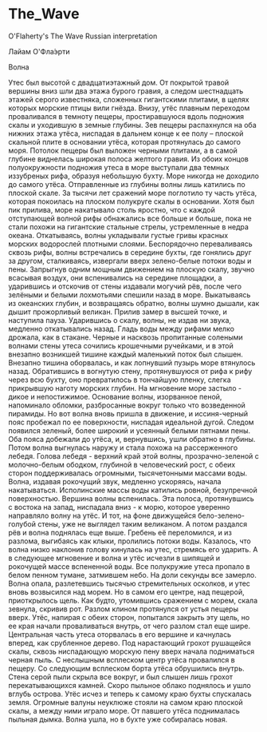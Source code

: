    # The_Wave

   O'Flaherty's The Wave Russian interpretation


   Лайам О'Фла́эрти

   Волна
    
   Утес был высотой с двадцатиэтажный дом.
   От покрытой травой вершины вниз шли два этажа бурого гравия, а следом шестнадцать этажей серого известняка, 
сложенных гигантскими плитами, в щелях которых морские птицы вили гнёзда. Внизу, утёс плавным переходом проваливался
в темноту пещеры, простиравшуюся вдоль подножия скалы и уходившую в земные глубины. Зев пещеры распахнулся на оба 
нижних этажа утёса, ниспадая в дальнем конце к ее полу – плоской скальной плите в основании утёса, которая протянулась
до самого моря. Потолок пещеры был выложен черными плитами, а в самой глубине виднелась широкая полоса желтого гравия.
   Из обоих концов полуокружности подножия утеса в море выступали два темных иззубреных рифа, образуя небольшую бухту. 
Море никогда не доходило до самого утёса. Отправленные из глубины волны лишь катились по плоской скале. За тысячи лет 
сражений море поглотило ту часть утёса, которая покоилась на плоском полукруге скалы в основании.
   Хотя был пик прилива, море накатывало столь яростно, что с каждой отступающей волной рифы обнажались все больше и 
больше, пока не стали похожи на гигантские стальные стрелы, устремленные в недра океана. Откатываясь, волны укладывали 
густые гривы красных морских водорослей плотными слоями. Беспорядочно переваливаясь сквозь рифы, волны встречались в 
середине бухты, где гонялись друг за другом, сталкиваясь, извергали вверх зелено-белые потоки воды и пены. Запрыгнув 
одним мощным движением на плоскую скалу, звучно всасывая воздух, они вспенивались на середине площадки, а ударившись 
и отскочив от стены издавали могучий рёв, после чего зелёными и белыми лохмотьями спешили назад в море. Выкатываясь 
из океанских глубин, и возвращаясь обратно, волны шумно дышали, как дышит прожорливый великан.
   Прилив замер в высшей точке, и наступила пауза. Ударившись о скалу, волны, не издав ни звука, медленно откатывались
назад. Гладь воды между рифами мелко дрожала, как в стакане. Черные и насквозь пропитанные солеными волнами стены утеса 
сочились крошечными ручейками, и в этой внезапно возникшей тишине каждый маленький поток был слышен. Внезапно тишина 
оборвалась, и как лопнувший пузырь море втянулось назад. Обратившись в вогнутую стену, протянувшуюся от рифа к рифу через
всю бухту, оно превратилось в тончайшую пленку, слегка прикрывшую наготу морских глубин.
   На мгновение море застыло - дикое и непостижимое. Основание волны, изорванное пеной, напоминало обломки, разбросанные
вокруг только что возведенной пирамиды. Но вот волна вновь пришла в движение, и иссиня-черный пояс пробежал по ее поверхности, 
ниспадая идеальной дугой. Следом появился зеленый, более широкий и усеянный белыми пятнами пены. Оба пояса добежали до утёса, 
и, вернувшись, ушли обратно в глубины. Потом волна выгнулась наружу и стала похожа на рассерженного лебедя. Голова 
лебедя - верхний край этой волны, прозрачно-зеленой с молочно-белым ободком, глубиной в человеческий рост, с обеих сторон
поддерживалась огромными, тысячетонными массами воды. 
   Волна, издавая рокочущий звук, медленно ускоряясь, начала накатываться. Исполинские массы воды катились ровной, безупречной
поверхностью. Вершина волны вспенилась. Эта полоса, протянувшись с востока на запад, ниспадала вниз - к морю, которое уверенно 
направляло волну на утёс. И тот, на фоне движущейся бело-зелено-голубой стены, уже не выглядел таким великаном. 
   А потом раздался рёв и волна поднялась еще выше. Гребень её переломился, и из разлома, выгибаясь как клыки, пролились 
потоки воды. Казалось, что волна низко наклонив голову кинулась на утес, стремясь его ударить. А в следующее мгновение и волна
и утёс исчезли в шипящей и рокочущей массе вспененной воды. Все полукружие утеса пропало в белом пенном тумане, затмившем небо. 
На доли секунды все замерло. Волна опала, разлетевшись тысячью стремительных осколков, и утес вновь возвысился над морем.
   Но в самом его центре, над пещерой, приоткрылось щель. Как будто, утомившись сражением с морем, скала зевнула, скривив рот. 
Разлом клином протянулся от устья пещеры вверх. Утёс, напирая с обеих сторон, попытался закрыть эту щель, но ее края начали 
проваливаться внутрь, от чего разлом стал еще шире. Центральная часть утеса оторвалась в его вершине и качнулась вперед, как 
срубленное дерево. Под нарастающий грохот рушащейся скалы, сквозь ниспадающую морскую пену вверх начала подниматься черная пыль. 
С неслышным всплеском центр утёса провалился в пещеру. Со следующим всплеском борта утёса обрушились внутрь. Стена серой пыли 
скрыла все вокруг, и был слышен лишь грохот перекатывающихся камней. Скоро пыльное облако поднялось и ушло вглубь острова.
   Утёс исчез и теперь к самому краю бухты спускалась земля. Огромные валуны неуклюже стояли на самом краю плоской скалы, 
а между ними играло море. От павшего утёса поднималась пыльная дымка. Волна ушла, но в бухте уже собиралась новая. 
